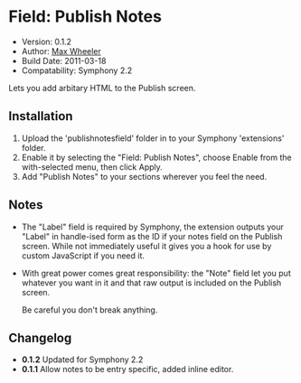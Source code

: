 # Field: Publish Notes
 
* Version: 0.1.2
* Author: [Max Wheeler](http://makenosound.com)
* Build Date: 2011-03-18
* Compatability: Symphony 2.2

Lets you add arbitary HTML to the Publish screen.

## Installation

1. Upload the 'publishnotesfield' folder in to your Symphony 'extensions' folder.
2. Enable it by selecting the "Field: Publish Notes", choose Enable from the with-selected menu, then click Apply.
3. Add "Publish Notes" to your sections wherever you feel the need.


## Notes

* The "Label" field is required by Symphony, the extension outputs your "Label" in handle-ised form as the ID if your notes field on the Publish screen. While not immediately useful it gives you a hook for use by custom JavaScript if you need it.
* With great power comes great responsibility: the "Note" field let you put whatever you want in it and that raw output is included on the Publish screen.
	
	Be careful you don't break anything.

## Changelog ##

* **0.1.2** Updated for Symphony 2.2
* **0.1.1** Allow notes to be entry specific, added inline editor.